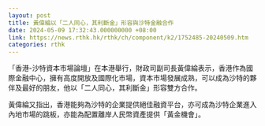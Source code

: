 ```yaml
---
layout: post
title: 黃偉綸以「二人同心，其利斷金」形容與沙特金融合作
date: 2024-05-09 17:32:43.000000000 +08:00
link: https://news.rthk.hk/rthk/ch/component/k2/1752485-20240509.htm
categories: rthk
---
```


「香港-沙特資本市場論壇」在本港舉行，財政司副司長黃偉綸表示，香港作為國際金融中心，擁有高度開放及國際化市場，資本市場發展成熟，可以成為沙特的夥伴及最好的朋友，他以「二人同心，其利斷金」形容雙方合作。

黃偉綸又指出，香港能夠為沙特的企業提供絕佳融資平台，亦可成為沙特企業進入內地市場的跳板，亦能為配置離岸人民幣資產提供「黃金機會」。
